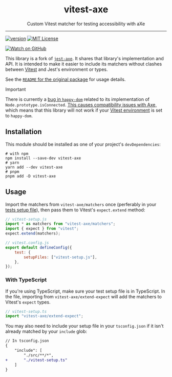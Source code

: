 <div align="center">
<h1>vitest-axe</h1>

<p>Custom Vitest matcher for testing accessibility with aXe</p>

</div>

---

<!-- prettier-ignore-start -->
[![version][version-badge]][package]
[![MIT License][license-badge]][license]

[![Watch on GitHub][github-watch-badge]][github-watch]
<!-- prettier-ignore-end -->

This library is a fork of [`jest-axe`](https://github.com/nickcolley/jest-axe).
It shares that library's implementation and API. It is intended to make it
easier to include its matchers without clashes between [Vitest][vitest] and
Jest's environment or types.

See the [`README` for the original package](https://github.com/nickcolley/jest-axe/blob/main/README.md) for usage details.

> [!IMPORTANT]
> There is currently a [bug in `happy-dom`](https://github.com/capricorn86/happy-dom/issues/978) related to its implementation of `Node.prototype.isConnected`. [This causes compatibility issues with Axe,](https://github.com/dequelabs/axe-core/issues/4087) which means that this library will not work if your [Vitest environment](https://vitest.dev/guide/environment.html#test-environment) is set to `happy-dom`.

## Installation

This module should be installed as one of your project's `devDependencies`:

```shell
# with npm
npm install --save-dev vitest-axe
# yarn
yarn add --dev vitest-axe
# pnpm
pnpm add -D vitest-axe
```

## Usage

Import the matchers from `vitest-axe/matchers` once (perferably in your [tests
setup file][]), then pass them to Vitest's `expect.extend` method:

[tests setup file]: https://vitest.dev/config/#setupfiles

```javascript
// vitest-setup.js
import * as matchers from "vitest-axe/matchers";
import { expect } from "vitest";
expect.extend(matchers);

// vitest.config.js
export default defineConfig({
	test: {
		setupFiles: ["vitest-setup.js"],
	},
});
```

### With TypeScript

If you're using TypeScript, make sure your test setup file is in TypeScript. In
the file, importing from `vitest-axe/extend-expect` will add the matchers to
Vitest's `expect` types.

```typescript
// vitest-setup.ts
import "vitest-axe/extend-expect";
```

You may also need to include your setup file in your `tsconfig.json` if it isn't
already matched by your `include` glob:

```diff
// In tsconfig.json
{
	"include": [
		"./src/**/*",
+		"./vitest-setup.ts"
	]
}
```

<!-- prettier-ignore-start -->
[vitest]: https://vitest.dev/
[version-badge]:
 https://img.shields.io/npm/v/vitest-axe.svg?style=flat-square
[package]: https://www.npmjs.com/package/vitest-axe
[license-badge]: 
  https://img.shields.io/npm/l/vitest-axe.svg?style=flat-square
[license]: https://github.com/chaance/vitest-axe/blob/main/LICENSE
[github-watch-badge]:
  https://img.shields.io/github/watchers/chaance/vitest-axe.svg?style=social
[github-watch]: https://github.com/chaance/vitest-axe/watchers
<!-- prettier-ignore-end -->
